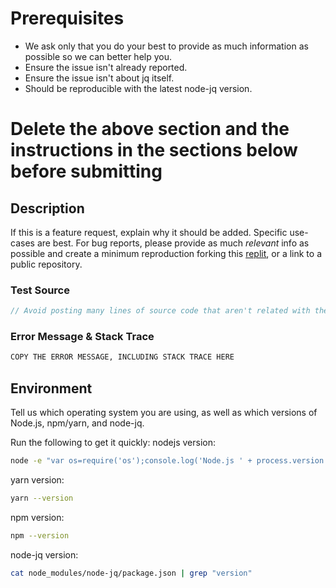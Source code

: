 <!-- Thanks for submitting an issue -->

<!-- CLICK "Preview" FOR INSTRUCTIONS IN A MORE READABLE FORMAT -->

# Prerequisites

- We ask only that you do your best to provide as much information as possible so we can better help you.
- Ensure the issue isn't already reported.
- Ensure the issue isn't about jq itself.
- Should be reproducible with the latest node-jq version.

# Delete the above section and the instructions in the sections below before submitting

## Description

If this is a feature request, explain why it should be added. Specific use-cases are best.
For bug reports, please provide as much *relevant* info as possible and create a minimum reproduction forking this [replit](https://replit.com/@DavidSancho/try-node-jq?v=1), or a link to a public repository.

### Test Source

```js
// Avoid posting many lines of source code that aren't related with the issue.
```

### Error Message & Stack Trace

```bash
COPY THE ERROR MESSAGE, INCLUDING STACK TRACE HERE
```

## Environment

Tell us which operating system you are using, as well as which versions of Node.js, npm/yarn, and node-jq.

Run the following to get it quickly:
nodejs version:

```bash
node -e "var os=require('os');console.log('Node.js ' + process.version + '\n' + os.platform() + ' ' + os.release())"
```

yarn version:

```bash
yarn --version
```

npm version:

```bash
npm --version
```

node-jq version:

```bash
cat node_modules/node-jq/package.json | grep "version"
```
